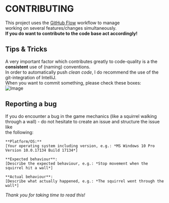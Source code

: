# CONTRIBUTING
This project uses the [GitHub Flow](https://guides.github.com/introduction/flow/) workflow to manage  
working on several features/changes simultaneously.  
**If you do want to contribute to the code base act accordingly!**

## Tips & Tricks
A very important factor which contributes greatly to code-quality is a the **consistent** use of (naming) conventions.  
In order to automatically push *clean code*, I do recommend the use of the git-integration of IntelliJ.  
When you want to commit something, please check these boxes:  
![Image](https://imgur.com/JWvvhE4)  

## Reporting a bug
If you do encounter a bug in the game mechanics (like a squirrel walking through a wall) -  do not hesitate to create an issue and structure the issue like  
the following:  
```
**Platform/OS:**  
[Your operating system including version, e.g.: *MS Windows 10 Pro Version 10.0.17134 Build 17134*]  

**Expected behaviour**:  
[Describe the expected behaviour, e.g.: *Stop movement when the squirrel hit a wall*]  

**Actual behaviour**:  
[Describe what actually happened, e.g.: *The squirrel went through the wall*]  
```

*Thank you for taking time to read this!*